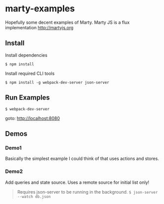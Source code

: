 # marty-examples
Hopefully some decent examples of Marty. Marty JS is a flux implementation http://martyjs.org

## Install
Install dependencies

`$ npm install`

Install required CLI tools

`$ npm install -g webpack-dev-server json-server`

## Run Examples
`$ webpack-dev-server`

goto: [http://localhost:8080](http://localhost:8080)

## Demos

### Demo1
Basically the simplest example I could think of that uses actions and stores.

### Demo2
Add queries and state source. Uses a remote source for initial list only!

> Requires json-server to be running in the background.
`$ json-server --watch db.json`
